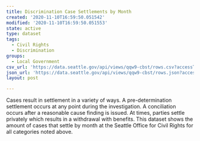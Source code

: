 ```yaml
---
title: Discrimination Case Settlements by Month
created: '2020-11-10T16:59:50.051542'
modified: '2020-11-10T16:59:50.051553'
state: active
type: dataset
tags:
  - Civil Rights
  - Discrimination
groups:
  - Local Government
csv_url: 'https://data.seattle.gov/api/views/qqw9-cbst/rows.csv?accessType=DOWNLOAD'
json_url: 'https://data.seattle.gov/api/views/qqw9-cbst/rows.json?accessType=DOWNLOAD'
layout: post

---
```

Cases result in settlement in a variety of ways. A pre-determination settlement occurs at any point during the investigation. A conciliation occurs after a reasonable cause finding is issued. At times, parties settle privately which results in a withdrawal with benefits. This dataset shows the amount of cases that settle by month at the Seattle Office for Civil Rights for all categories noted above.
